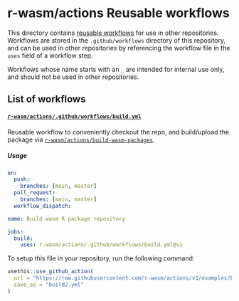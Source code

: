 # r-wasm/actions Reusable workflows

This directory contains [reusable workflows](https://docs.github.com/en/actions/learn-github-actions/reusing-workflows) for use in other repositories. Workflows are stored in the `.github/workflows` directory of this repository, and can be used in other repositories by referencing the workflow file in the `uses` field of a workflow step.

Workflows whose name starts with an `_` are intended for internal use only, and should not be used in other repositories.

## List of workflows

#### [`r-wasm/actions/.github/workflows/build.yml`](https://github.com/r-wasm/actions/tree/v1/.github/workflows/build.yml)

Reusable workflow to conveniently checkout the repo, and build/upload the package via [`r-wasm/actions/build-wasm-packages`](https://github.com/r-wasm/actions/tree/v1/build-wasm-packages).

##### Usage

```yaml
on:
  push:
    branches: [main, master]
  pull_request:
    branches: [main, master]
  workflow_dispatch:

name: Build wasm R package repository

jobs:
  build:
    uses: r-wasm/actions/.github/workflows/build.yml@v1
```

To setup this file in your repository, run the following command:

```r
usethis::use_github_action(
  url = "https://raw.githubusercontent.com/r-wasm/actions/v1/examples/build-wasm-repo.yml",
  save_as = "build2.yml"
)
```
